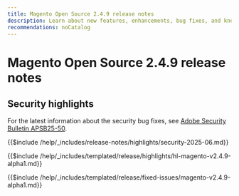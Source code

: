 ```yaml
---
title: Magento Open Source 2.4.9 release notes
description: Learn about new features, enhancements, bug fixes, and known issues in the 2.4.9 Magento Open Source release.
recommendations: noCatalog
---
```

# Magento Open Source 2.4.9 release notes

## Security highlights

For the latest information about the security bug fixes, see [Adobe Security Bulletin APSB25-50](https://helpx.adobe.com/security/products/magento/apsb25-50.html).

{{$include /help/_includes/release-notes/highlights/security-2025-06.md}}

<!-- Highlights in v2.4.9-alpha1 -->

{{$include /help/_includes/templated/release/highlights/hl-magento-v2.4.9-alpha1.md}}

<!-- Fixed issues in v2.4.9-alpha1 -->

{{$include /help/_includes/templated/release/fixed-issues/magento-v2.4.9-alpha1.md}}
